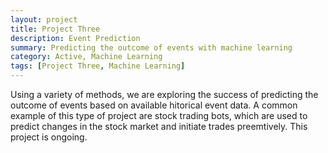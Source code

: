 ```yaml
---
layout: project
title: Project Three
description: Event Prediction 
summary: Predicting the outcome of events with machine learning
category: Active, Machine Learning
tags: [Project Three, Machine Learning]
---
```


Using a variety of methods, we are exploring the success of predicting the outcome of events based on available hitorical event data. A common example of this type of project are stock trading bots, which are used to predict changes in the stock market and initiate trades preemtively. This project is ongoing.
